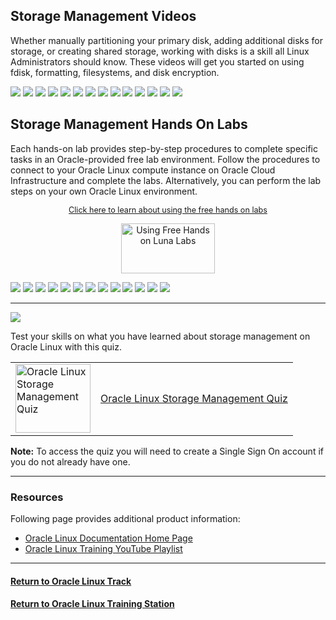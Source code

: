 ## Storage Management Videos
Whether manually partitioning your primary disk, adding additional disks for storage, or creating shared storage, working with disks is a skill all Linux Administrators should know. These videos will get you started on using fdisk, formatting, filesystems, and disk encryption.

[![](../../common/images/dpart_300.png)](https://youtu.be/3edFvAXe4Hs)
[![](../../common/images/ext_fs_300.png)](https://youtu.be/fCuxJkrXf2w)
[![](../../common/images/mount_fs_300.png)](https://youtu.be/2cHm9ohqZJo)
[![](../../common/images/fstab_300.png)](https://youtu.be/zO9kbExt3uI)
[![](../../common/images/swap_300.png)](https://youtu.be/rv6iXD8Iod0)
[![](../../common/images/nfs_server_300.png)](https://youtu.be/fnVoVzB8Px0)
[![](../../common/images/nfs_export_300.png)](https://youtu.be/YFeaOEgFrto)
[![](../../common/images/nfs_shares_300.png)](https://youtu.be/Fzvb2LKJdok)
[![](../../common/images/xfs_fs_300.png)](https://youtu.be/OUW1cbR-WuA)
[![](../../common/images/btrfs_start_300.png)](https://youtu.be/hu3xX3o3ciA)
[![](../../common/images/btrfs_sub_snap_300.png)](https://youtu.be/xH305gNQvJ8)
[![](../../common/images/snapper_300.png)](https://youtu.be/U3Ur9x_gZSg)
[![](../../common/images/glusterfs_300.png)](https://youtu.be/N7BeDUOcKg4)
[![](../../common/images/lvm_300.png)](https://youtu.be/2ebupdOpOn8)

## Storage Management Hands On Labs
Each hands-on lab provides step-by-step procedures to complete specific tasks in an Oracle-provided free lab environment. Follow the procedures to connect to your Oracle Linux compute instance on Oracle Cloud Infrastructure and complete the labs. Alternatively, you can perform the lab steps on your own Oracle Linux environment.

<p style="font-size:90%;text-align:center;"><a href="https://youtu.be/HOB5dhbcAyo">Click here to learn about using the free hands on labs</a></p>
<p style="text-align:center;"><a href="https://youtu.be/HOB5dhbcAyo">
   <img src="../../common/images/lunalab-300px.png" alt="Using Free Hands on Luna Labs" style="width:150px;height:80px;">
   </a></p> 

[![](../../common/images/filesystems_lab.png)](https://luna.oracle.com/lab/bbfe7177-f27a-42f5-97cf-95b7027efa26)
[![](../../common/images/lvm_lab.png)](https://luna.oracle.com/lab/545675ec-9c52-42a5-b823-a7efb1ed237c)
[![](../../common/images/autofs_lab.png)](https://luna.oracle.com/lab/5847ea10-bead-4dda-be13-72b55551f6a2)
[![](../../common/images/nfsserver_lab.png)](https://luna.oracle.com/lab/3e7b391f-db29-405d-85bc-b70ad5753dd4)
[![](../../common/images/diskencryt_lab.png)](https://luna.oracle.com/lab/e348bfed-8e08-4b12-8114-74e87eb12497)
[![](../../common/images/glusteronol_lab.png)](https://luna.oracle.com/lab/4de49ca0-6b00-4c69-95a7-a60a4b21ab78)
[![](../../common/images/btrfs_lab.png)](https://luna.oracle.com/lab/03f1fb2b-d4ef-4d1e-8a12-793cb3e3ffd8)
[![](../../common/images/hanfsserver_lab.png)](https://luna.oracle.com/lab/2bf5d9a2-7afc-4286-97ef-386427e3ebea)
[![](../../common/images/raidlvm_lab.png)](https://luna.oracle.com/lab/2edede28-75f0-4046-8567-4cfd1596f931)
[![](../../common/images/swraid_lab.png)](https://luna.oracle.com/lab/2c5aab94-cacb-4978-b0c9-aca5c953f6e4)
[![](../../common/images/vg_lab.png)](https://luna.oracle.com/lab/ee495d1a-4e00-4d77-9719-2f27591d1ecd)
[![](../../common/images/aclsol_lab.png)](https://luna.oracle.com/lab/7a272852-6042-47e3-b25f-eb681c733e66)
[![](../../common/images/luksol_lab.png)](https://luna.oracle.com/lab/9c62956d-153b-4e93-84b0-0b2759f7e4bb)

---

<p><img id="storage-quiz" src="../../common/images/quiz1.png"></p>
   
  
Test your skills on what you have learned about storage management on Oracle Linux with this quiz.   
 
<table>
    <tr>
    <td valign="center"><a href="https://apexapps.oracle.com/pls/apex/f?p=ST_QUIZ:200:0::::P200_QUIZ_KEY:CPXRPS0"><img src="../../common/images/quiz_person4.png" width="120" height="110" alt="Oracle Linux Storage Management Quiz"></a></td>
    <td><a href="https://apexapps.oracle.com/pls/apex/f?p=ST_QUIZ:200:0::::P200_QUIZ_KEY:CPXRPS0">Oracle Linux Storage Management Quiz</a></td>
  </tr>
</table>    
<b>Note:</b> To access the quiz you will need to create a Single Sign On account if you do not already have one.

---
### Resources

Following page provides additional product information:

- [Oracle Linux Documentation Home Page](https://docs.oracle.com/en/operating-systems/oracle-linux/)
- [Oracle Linux Training YouTube Playlist](https://www.youtube.com/playlist?list=PLKCk3OyNwIztOLwiTOF0HOV5aiTjGNpLl)

---

#### [Return to Oracle Linux Track](../ol.md)

#### [Return to Oracle Linux Training Station](../../README.md)
